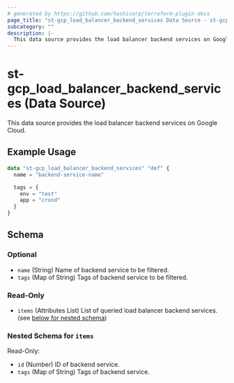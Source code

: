 ```yaml
---
# generated by https://github.com/hashicorp/terraform-plugin-docs
page_title: "st-gcp_load_balancer_backend_services Data Source - st-gcp"
subcategory: ""
description: |-
  This data source provides the load balancer backend services on Google Cloud.
---
```


# st-gcp_load_balancer_backend_services (Data Source)

This data source provides the load balancer backend services on Google Cloud.

## Example Usage

```terraform
data "st-gcp_load_balancer_backend_services" "def" {
  name = "backend-service-name"

  tags = {
    env = "test"
    app = "crond"
  }
}
```

<!-- schema generated by tfplugindocs -->
## Schema

### Optional

- `name` (String) Name of backend service to be filtered.
- `tags` (Map of String) Tags of backend service to be filtered.

### Read-Only

- `items` (Attributes List) List of queried load balancer backend services. (see [below for nested schema](#nestedatt--items))

<a id="nestedatt--items"></a>
### Nested Schema for `items`

Read-Only:

- `id` (Number) ID of backend service.
- `tags` (Map of String) Tags of backend service.


